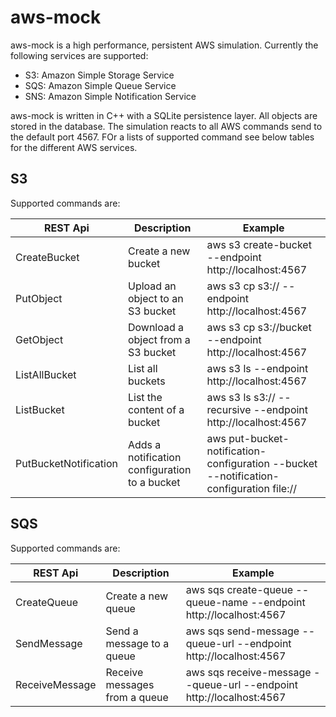 # aws-mock

aws-mock is a high performance, persistent AWS simulation. Currently the following services are supported: 

- S3: Amazon Simple Storage Service
- SQS: Amazon Simple Queue Service
- SNS: Amazon Simple Notification Service

aws-mock is written in C++ with a SQLite persistence layer. All objects are stored in the database. The simulation 
reacts to all AWS commands send to the default port 4567. FOr a lists of supported command see below tables for the 
different AWS services.

## S3

Supported commands are:

| REST Api               | Description                                   | Example                                                                                                     |
|------------------------|-----------------------------------------------|-------------------------------------------------------------------------------------------------------------|
| CreateBucket           | Create a new bucket                           | aws s3 create-bucket <bucket> --endpoint http://localhost:4567                                             |
| PutObject              | Upload an object to an S3 bucket              | aws s3 cp <file> s3://<bucket> --endpoint http://localhost:4567                                            |
| GetObject              | Download a object from a S3 bucket            | aws s3 cp s3://bucket <file> --endpoint http://localhost:4567                                              |
| ListAllBucket          | List all buckets                              | aws s3 ls --endpoint http://localhost:4567                                                                 |
| ListBucket             | List the content of a bucket                  | aws s3 ls s3://<bucket> --recursive --endpoint http://localhost:4567                                        |
| PutBucketNotification  | Adds a notification configuration to a bucket | aws put-bucket-notification-configuration --bucket <bucket> --notification-configuration file://<hook-file> |

## SQS

Supported commands are:

| REST Api       | Description                   | Example                                                                   |
|----------------|-------------------------------|---------------------------------------------------------------------------|
| CreateQueue    | Create a new queue            | aws sqs create-queue --queue-name <name> --endpoint http://localhost:4567 |
| SendMessage    | Send a message to a queue     | aws sqs send-message --queue-url <url> --endpoint http://localhost:4567   |
| ReceiveMessage | Receive messages from a queue | aws sqs receive-message --queue-url <url> --endpoint http://localhost:4567                      |

